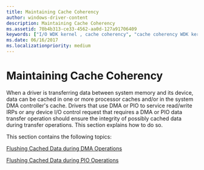 ```yaml
---
title: Maintaining Cache Coherency
author: windows-driver-content
description: Maintaining Cache Coherency
ms.assetid: 70b4b313-ce33-4562-aa0d-127a91706409
keywords: ["I/O WDK kernel , cache coherency", "cache coherency WDK kernel", "integrity WDK I/O", "data transfers WDK kernel , cache coherency", "transferring data WDK kernel , cache coherency", "memory management WDK kernel , cache coherency", "processor cache WDK I/O"]
ms.date: 06/16/2017
ms.localizationpriority: medium
---
```


# Maintaining Cache Coherency


When a driver is transferring data between system memory and its device, data can be cached in one or more processor caches and/or in the system DMA controller's cache. Drivers that use DMA or PIO to service read/write IRPs or any device I/O control request that requires a DMA or PIO data transfer operation should ensure the integrity of possibly cached data during transfer operations. This section explains how to do so.

This section contains the following topics:

[Flushing Cached Data during DMA Operations](flushing-cached-data-during-dma-operations.md)

[Flushing Cached Data during PIO Operations](flushing-cached-data-during-pio-operations.md)

 

 




